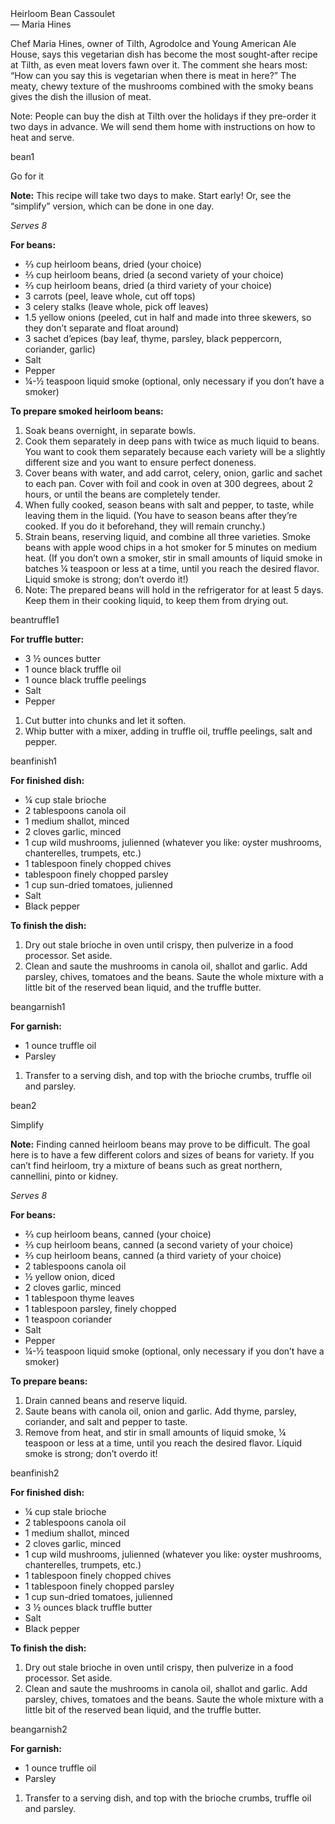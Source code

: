 <div class="title">Heirloom Bean Cassoulet</div>
<div class="credit">— Maria Hines</div>

Chef Maria Hines, owner of Tilth, Agrodolce and Young American Ale House, says this vegetarian dish has become the most sought-after recipe at Tilth, as even meat lovers fawn over it. The comment she hears most: “How can you say this is vegetarian when there is meat in here?” The meaty, chewy texture of the mushrooms combined with the smoky beans gives the dish the illusion of meat. 

<div class="factbox">Note: People can buy the dish at Tilth over the holidays if they pre-order it two days in advance. We will send them home with instructions on how to heat and serve.</div>
 
bean1

Go for it

<strong>Note:</strong> This recipe will take two days to make. Start early! Or, see the “simplify” version, which can be done in one day.

<em>Serves 8</em>

<strong>For beans:</strong>
<ul>
  <li>⅔ cup heirloom beans, dried (your choice)
  <li>⅔ cup heirloom beans, dried (a second variety of your choice)
  <li>⅔ cup heirloom beans, dried (a third variety of your choice)
  <li>3 carrots (peel, leave whole, cut off tops)
  <li>3 celery stalks (leave whole, pick off leaves)
  <li>1.5 yellow onions (peeled, cut in half and made into three skewers, so they don’t separate and float around)
  <li>3 sachet d’epices (bay leaf, thyme, parsley, black peppercorn, coriander, garlic)
  <li>Salt
  <li>Pepper
  <li>¼-½ teaspoon liquid smoke (optional, only necessary if you don’t have a smoker)
</ul>
 
<strong>To prepare smoked heirloom beans:</strong>
<ol>
  <li>Soak beans overnight, in separate bowls.
  <li>Cook them separately in deep pans with twice as much liquid to beans. You want to cook them separately because each variety will be a slightly different size and you want to ensure perfect doneness.
  <li>Cover beans with water, and add carrot, celery, onion, garlic and sachet to each pan. Cover with foil and cook in oven at 300 degrees, about 2 hours, or until the beans are completely tender. 
  <li>When fully cooked, season beans with salt and pepper, to taste, while leaving them in the liquid. (You have to season beans after they’re cooked. If you do it beforehand, they will remain crunchy.)
  <li>Strain beans, reserving liquid, and combine all three varieties. Smoke beans with apple wood chips in a hot smoker for 5 minutes on medium heat. (If you don’t own a smoker, stir in small amounts of liquid smoke in batches ¼ teaspoon or less at a time, until you reach the desired flavor. Liquid smoke is strong; don’t overdo it!)
  <li>Note: The prepared beans will hold in the refrigerator for at least 5 days. Keep them in their cooking liquid, to keep them from drying out.
</ol>

beantruffle1

<strong>For truffle butter:</strong>
<ul>
  <li>3 ½ ounces butter
  <li>1 ounce black truffle oil
  <li>1 ounce black truffle peelings
  <li>Salt
  <li>Pepper
</ul>

<ol>
  <li>Cut butter into chunks and let it soften.
  <li>Whip butter with a mixer, adding in truffle oil, truffle peelings, salt and pepper. 
</ol>
 
beanfinish1

<strong>For finished dish:</strong>
<ul>
  <li>¼ cup stale brioche
  <li>2 tablespoons canola oil
  <li>1 medium shallot, minced
  <li>2 cloves garlic, minced
  <li>1 cup wild mushrooms, julienned (whatever you like: oyster mushrooms, chanterelles, trumpets, etc.) 
  <li>1 tablespoon finely chopped chives
  <li> tablespoon finely chopped parsley
  <li>1 cup sun-dried tomatoes, julienned
  <li>Salt
  <li>Black pepper
</ul>

<strong>To finish the dish:</strong>
<ol>
  <li>Dry out stale brioche in oven until crispy, then pulverize in a food processor. Set aside. 
  <li>Clean and saute the mushrooms in canola oil, shallot and garlic. Add parsley, chives, tomatoes and the beans. Saute the whole mixture with a little bit of the reserved bean liquid, and the truffle butter. 
</ol>

beangarnish1

<strong>For garnish:</strong>
<ul>
  <li>1 ounce truffle oil
  <li>Parsley
</ul>

<ol>
  <li>Transfer to a serving dish, and top with the brioche crumbs, truffle oil and parsley. 
</ol>

bean2

Simplify

<strong>Note:</strong> Finding canned heirloom beans may prove to be difficult. The goal here is to have a few different colors and sizes of beans for variety. If you can’t find heirloom, try a mixture of beans such as great northern, cannellini, pinto or kidney. 

<em>Serves 8</em>

<strong>For beans:</strong>
<ul>
  <li>⅔ cup heirloom beans, canned (your choice)
  <li>⅔ cup heirloom beans, canned (a second variety of your choice)
  <li>⅔ cup heirloom beans, canned (a third variety of your choice)
  <li>2 tablespoons canola oil
  <li>½ yellow onion, diced
  <li>2 cloves garlic, minced
  <li>1 tablespoon thyme leaves
  <li>1 tablespoon parsley, finely chopped
  <li>1 teaspoon coriander
  <li>Salt
  <li>Pepper
  <li>¼-½ teaspoon liquid smoke (optional, only necessary if you don’t have a smoker)
</ul>
 
<strong>To prepare beans:</strong>
<ol>
  <li>Drain canned beans and reserve liquid.
  <li>Saute beans with canola oil, onion and garlic. Add thyme, parsley, coriander, and salt and pepper to taste. 
  <li>Remove from heat, and stir in small amounts of liquid smoke, ¼ teaspoon or less at a time, until you reach the desired flavor. Liquid smoke is strong; don’t overdo it!
</ol>

beanfinish2

<strong>For finished dish:</strong>
<ul>
  <li>¼ cup stale brioche
  <li>2 tablespoons canola oil
  <li>1 medium shallot, minced
  <li>2 cloves garlic, minced
  <li>1 cup wild mushrooms, julienned (whatever you like: oyster mushrooms, chanterelles, trumpets, etc.) 
  <li>1 tablespoon finely chopped chives
  <li>1 tablespoon finely chopped parsley
  <li>1 cup sun-dried tomatoes, julienned
  <li>3 ½ ounces black truffle butter
  <li>Salt
  <li>Black pepper
</ul>

<strong>To finish the dish:</strong>
<ol>
  <li>Dry out stale brioche in oven until crispy, then pulverize in a food processor. Set aside. 
  <li>Clean and saute the mushrooms in canola oil, shallot and garlic. Add parsley, chives, tomatoes and the beans. Saute the whole mixture with a little bit of the reserved bean liquid, and the truffle butter. 
</ol>

beangarnish2

<strong>For garnish:</strong>
<ul>
  <li>1 ounce truffle oil
  <li>Parsley
</ul>

<ol>
  <li>Transfer to a serving dish, and top with the brioche crumbs, truffle oil and parsley.
</ol>